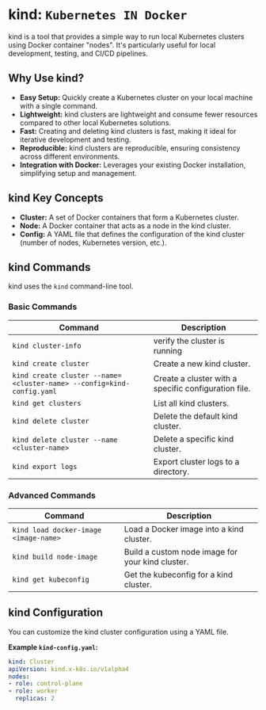 # kind: `Kubernetes IN Docker`

kind is a tool that provides a simple way to run local Kubernetes clusters using Docker container "nodes". It's particularly useful for local development, testing, and CI/CD pipelines.

## Why Use kind?

* **Easy Setup:**  Quickly create a Kubernetes cluster on your local machine with a single command.
* **Lightweight:**  kind clusters are lightweight and consume fewer resources compared to other local Kubernetes solutions.
* **Fast:**  Creating and deleting kind clusters is fast, making it ideal for iterative development and testing.
* **Reproducible:**  kind clusters are reproducible, ensuring consistency across different environments.
* **Integration with Docker:**  Leverages your existing Docker installation, simplifying setup and management.

## kind Key Concepts

* **Cluster:** A set of Docker containers that form a Kubernetes cluster.
* **Node:** A Docker container that acts as a node in the kind cluster.
* **Config:** A YAML file that defines the configuration of the kind cluster (number of nodes, Kubernetes version, etc.).

## kind Commands

kind uses the `kind` command-line tool.

### Basic Commands

| Command | Description |
|---|---|
| `kind cluster-info` | verify the cluster is running |
| `kind create cluster` | Create a new kind cluster. |
| `kind create cluster --name=<cluster-name> --config=kind-config.yaml` | Create a cluster with a specific configuration file. |
| `kind get clusters` | List all kind clusters. |
| `kind delete cluster` | Delete the default kind cluster. |
| `kind delete cluster --name <cluster-name>` | Delete a specific kind cluster. |
| `kind export logs` | Export cluster logs to a directory. |

### Advanced Commands

| Command | Description |
|---|---|
| `kind load docker-image <image-name>` | Load a Docker image into a kind cluster. |
| `kind build node-image` | Build a custom node image for your kind cluster. |
| `kind get kubeconfig` | Get the kubeconfig for a kind cluster. |

## kind Configuration

You can customize the kind cluster configuration using a YAML file.

**Example `kind-config.yaml`:**

```yaml
kind: Cluster
apiVersion: kind.x-k8s.io/v1alpha4
nodes:
- role: control-plane
- role: worker
  replicas: 2